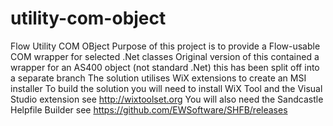 # utility-com-object
Flow Utility COM OBject
Purpose of this project is to provide a Flow-usable COM wrapper for selected .Net classes
Original version of this contained a wrapper for an AS400 object (not standard .Net) this has been split off into a separate branch
The solution utilises WiX extensions to create an MSI installer
To build the solution you will need to install WiX Tool and the Visual Studio extension
see http://wixtoolset.org
You will also need the Sandcastle Helpfile Builder
see https://github.com/EWSoftware/SHFB/releases
